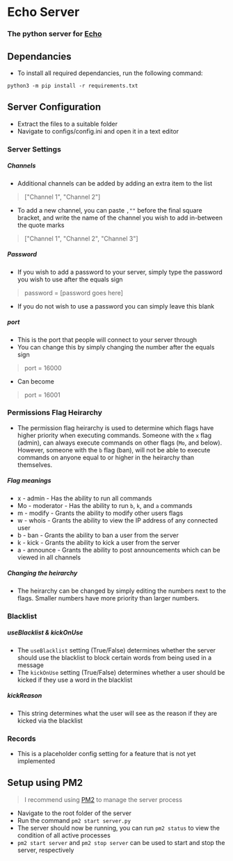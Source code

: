 # Echo Server
### The python server for [Echo](https://github.com/will-scargill/Echo) 

## Dependancies
* To install all required dependancies, run the following command:

`python3 -m pip install -r requirements.txt`

## Server Configuration

* Extract the files to a suitable folder
* Navigate to configs/config.ini and open it in a text editor
### Server Settings
##### Channels
* Additional channels can be added by adding an extra item to the list
> ["Channel 1", "Channel 2"]
* To add a new channel, you can paste `,""` before the final square bracket, and write the name of the channel you wish to add in-between the quote marks
> ["Channel 1", "Channel 2", "Channel 3"]
##### Password
* If you wish to add a password to your server, simply type the password you wish to use after the equals sign
> password = [password goes here]
* If you do not wish to use a password you can simply leave this blank
##### port
* This is the port that people will connect to your server through
* You can change this by simply changing the number after the equals sign
> port = 16000
* Can become
> port = 16001
### Permissions Flag Heirarchy
* The permission flag heirarchy is used to determine which flags have higher priority when executing commands. Someone with the `x` flag (admin), can always execute commands on other flags (`Mo`, and below). However, someone with the `b` flag (ban), will not be able to execute commands on anyone equal to or higher in the heirarchy than themselves.
##### Flag meanings
* x - admin - Has the ability to run all commands
* Mo - moderator - Has the ability to run `b`, `k`, and `a` commands
* m - modify - Grants the ability to modify other users flags
* w - whois - Grants the ability to view the IP address of any connected user
* b - ban - Grants the ability to ban a user from the server
* k - kick - Grants the ability to kick a user from the server
* a - announce - Grants the ability to post announcements which can be viewed in all channels
##### Changing the heirarchy
* The heirarchy can be changed by simply editing the numbers next to the flags. Smaller numbers have more priority than larger numbers. 

### Blacklist
##### useBlacklist & kickOnUse
* The `useBlacklist` setting (True/False) determines whether the server should use the blacklist to block certain words from being used in a message
* The `kickOnUse` setting (True/False) determines whether a user should be kicked if they use a word in the blacklist
##### kickReason
* This string determines what the user will see as the reason if they are kicked via the blacklist

### Records
* This is a placeholder config setting for a feature that is not yet implemented

## Setup using PM2

> I recommend using [PM2](http://pm2.keymetrics.io/) to manage the server process

* Navigate to the root folder of the server
* Run the command `pm2 start server.py`
* The server should now be running, you can run `pm2 status` to view the condition of all active processes
* `pm2 start server` and `pm2 stop server` can be used to start and stop the server, respectively
